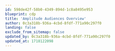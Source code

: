```yaml
---
id: 598de42f-58b0-4349-894d-1c8a8495e953
blueprint: cdp
title: 'Amplitude Audiences Overview'
author: 0c3a318b-936a-4cbd-8fdf-771a90c297f0
landing: false
exclude_from_sitemap: false
updated_by: 0c3a318b-936a-4cbd-8fdf-771a90c297f0
updated_at: 1718122098
---
```

